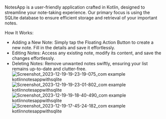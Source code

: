 NotesApp is a user-friendly application crafted in Kotlin, designed to streamline your note-taking experience.
Our primary focus is using the SQLite database to ensure efficient storage and retrieval of your important notes.

How It Works:
 - Adding a New Note: Simply tap the Floating Action Button to create a new note. Fill in the details and save it effortlessly.
 - Editing Notes: Access any existing note, modify its content, and save the changes effortlessly.
 - Deleting Notes: Remove unwanted notes swiftly, ensuring your list remains up-to-date and clutter-free.
![Screenshot_2023-12-19-19-23-19-075_com example kotlinnotesappwithsqlite](https://github.com/emirozder/NotesApp-SQLite/assets/107868652/fa56d7cd-c701-448b-9637-18486e463529)
![Screenshot_2023-12-19-19-23-01-802_com example kotlinnotesappwithsqlite](https://github.com/emirozder/NotesApp-SQLite/assets/107868652/bb76b95b-81a2-41ce-b101-b24a3174957f)
![Screenshot_2023-12-19-19-18-40-490_com example kotlinnotesappwithsqlite](https://github.com/emirozder/NotesApp-SQLite/assets/107868652/c7b659e4-f0e3-4df8-b13e-40cc64ade345)
![Screenshot_2023-12-19-17-45-24-182_com example kotlinnotesappwithsqlite](https://github.com/emirozder/NotesApp-SQLite/assets/107868652/a83da0fe-a875-4784-835a-37ade7108d9a)
